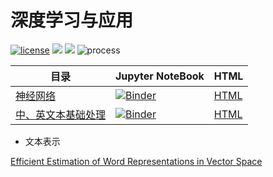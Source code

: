 # 深度学习与应用

[![license](https://img.shields.io/badge/license-MIT-blue)](https://github.com/sbl-sdsc/mmtf-spark/blob/master/LICENSE)   ![](https://img.shields.io/badge/python-3.7-brightgreen?logo=python) ![](https://img.shields.io/badge/tensorflow-2.0-brightengreen?logo=tensorflow) ![process](https://img.shields.io/badge/process-building-yellow)

| 目录                                                         | Jupyter NoteBook                                             | HTML                                                         |
| ------------------------------------------------------------ | ------------------------------------------------------------ | ------------------------------------------------------------ |
| [神经网络](https://nbviewer.jupyter.org/github/LibertyDream/deep_learning/blob/master/DL/neural_network.ipynb) | [![Binder](https://mybinder.org/badge_logo.svg)](https://mybinder.org/v2/gh/LibertyDream/deep_learning/master?filepath=DL%2Fneural_network.ipynb) | [HTML](https://libertydream.github.io/deep_learning/DL/neural_network.html) |
| [中、英文本基础处理](https://nbviewer.jupyter.org/github/LibertyDream/deep_learning/blob/master/DL/en_zh_base_processing.ipynb) | [![Binder](https://mybinder.org/badge_logo.svg)](https://mybinder.org/v2/gh/LibertyDream/deep_learning/master?filepath=DL%2Fen_zh_base_processing.ipynb) | [HTML](https://libertydream.github.io/deep_learning/DL/en_zh_base_processing.html) |

- 文本表示

[Efficient Estimation of Word Representations in Vector Space](https://arxiv.org/pdf/1301.3781)